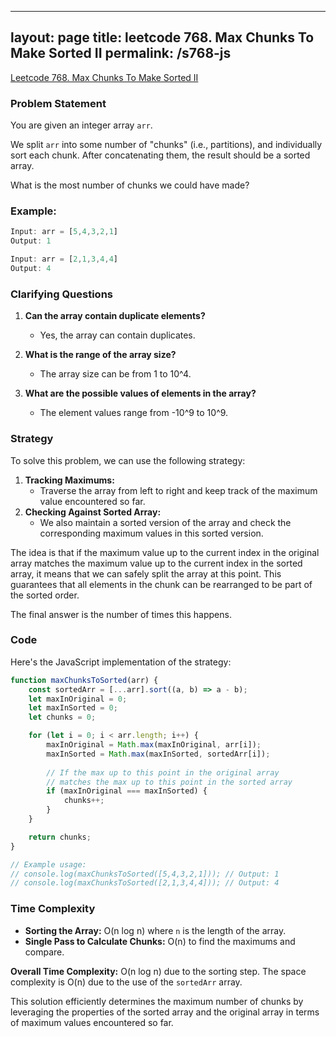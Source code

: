 
---
layout: page
title: leetcode 768. Max Chunks To Make Sorted II
permalink: /s768-js
---
[Leetcode 768. Max Chunks To Make Sorted II](https://algoadvance.github.io/algoadvance/l768)
### Problem Statement

You are given an integer array `arr`.

We split `arr` into some number of "chunks" (i.e., partitions), and individually sort each chunk. After concatenating them, the result should be a sorted array.

What is the most number of chunks we could have made?

### Example:
```javascript
Input: arr = [5,4,3,2,1]
Output: 1

Input: arr = [2,1,3,4,4]
Output: 4
```

### Clarifying Questions

1. **Can the array contain duplicate elements?**
   - Yes, the array can contain duplicates.

2. **What is the range of the array size?**
   - The array size can be from 1 to 10^4.

3. **What are the possible values of elements in the array?**
   - The element values range from -10^9 to 10^9.

### Strategy

To solve this problem, we can use the following strategy:
1. **Tracking Maximums:**
    - Traverse the array from left to right and keep track of the maximum value encountered so far.
2. **Checking Against Sorted Array:**
    - We also maintain a sorted version of the array and check the corresponding maximum values in this sorted version.
    
The idea is that if the maximum value up to the current index in the original array matches the maximum value up to the current index in the sorted array, it means that we can safely split the array at this point. This guarantees that all elements in the chunk can be rearranged to be part of the sorted order.

The final answer is the number of times this happens.

### Code

Here's the JavaScript implementation of the strategy:

```javascript
function maxChunksToSorted(arr) {
    const sortedArr = [...arr].sort((a, b) => a - b);
    let maxInOriginal = 0;
    let maxInSorted = 0;
    let chunks = 0;

    for (let i = 0; i < arr.length; i++) {
        maxInOriginal = Math.max(maxInOriginal, arr[i]);
        maxInSorted = Math.max(maxInSorted, sortedArr[i]);
        
        // If the max up to this point in the original array
        // matches the max up to this point in the sorted array
        if (maxInOriginal === maxInSorted) {
            chunks++;
        }
    }

    return chunks;
}

// Example usage:
// console.log(maxChunksToSorted([5,4,3,2,1])); // Output: 1
// console.log(maxChunksToSorted([2,1,3,4,4])); // Output: 4
```

### Time Complexity

- **Sorting the Array:** O(n log n) where `n` is the length of the array.
- **Single Pass to Calculate Chunks:** O(n) to find the maximums and compare.

**Overall Time Complexity:** O(n log n) due to the sorting step. The space complexity is O(n) due to the use of the `sortedArr` array.

This solution efficiently determines the maximum number of chunks by leveraging the properties of the sorted array and the original array in terms of maximum values encountered so far.